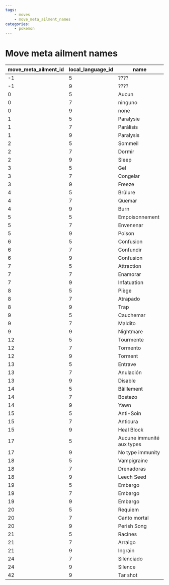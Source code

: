 ```yaml
---
tags:
    - moves
    - move_meta_ailment_names
categories:
    - pokemon
---
```


# Move meta ailment names

| move_meta_ailment_id | local_language_id |           name            |
|----------------------|-------------------|---------------------------|
| -1                   | 5                 | ????                      |
| -1                   | 9                 | ????                      |
| 0                    | 5                 | Aucun                     |
| 0                    | 7                 | ninguno                   |
| 0                    | 9                 | none                      |
| 1                    | 5                 | Paralysie                 |
| 1                    | 7                 | Parálisis                 |
| 1                    | 9                 | Paralysis                 |
| 2                    | 5                 | Sommeil                   |
| 2                    | 7                 | Dormir                    |
| 2                    | 9                 | Sleep                     |
| 3                    | 5                 | Gel                       |
| 3                    | 7                 | Congelar                  |
| 3                    | 9                 | Freeze                    |
| 4                    | 5                 | Brûlure                   |
| 4                    | 7                 | Quemar                    |
| 4                    | 9                 | Burn                      |
| 5                    | 5                 | Empoisonnement            |
| 5                    | 7                 | Envenenar                 |
| 5                    | 9                 | Poison                    |
| 6                    | 5                 | Confusion                 |
| 6                    | 7                 | Confundir                 |
| 6                    | 9                 | Confusion                 |
| 7                    | 5                 | Attraction                |
| 7                    | 7                 | Enamorar                  |
| 7                    | 9                 | Infatuation               |
| 8                    | 5                 | Piège                     |
| 8                    | 7                 | Atrapado                  |
| 8                    | 9                 | Trap                      |
| 9                    | 5                 | Cauchemar                 |
| 9                    | 7                 | Maldito                   |
| 9                    | 9                 | Nightmare                 |
| 12                   | 5                 | Tourmente                 |
| 12                   | 7                 | Tormento                  |
| 12                   | 9                 | Torment                   |
| 13                   | 5                 | Entrave                   |
| 13                   | 7                 | Anulación                 |
| 13                   | 9                 | Disable                   |
| 14                   | 5                 | Bâillement                |
| 14                   | 7                 | Bostezo                   |
| 14                   | 9                 | Yawn                      |
| 15                   | 5                 | Anti-Soin                 |
| 15                   | 7                 | Anticura                  |
| 15                   | 9                 | Heal Block                |
| 17                   | 5                 | Aucune immunité aux types |
| 17                   | 9                 | No type immunity          |
| 18                   | 5                 | Vampigraine               |
| 18                   | 7                 | Drenadoras                |
| 18                   | 9                 | Leech Seed                |
| 19                   | 5                 | Embargo                   |
| 19                   | 7                 | Embargo                   |
| 19                   | 9                 | Embargo                   |
| 20                   | 5                 | Requiem                   |
| 20                   | 7                 | Canto mortal              |
| 20                   | 9                 | Perish Song               |
| 21                   | 5                 | Racines                   |
| 21                   | 7                 | Arraigo                   |
| 21                   | 9                 | Ingrain                   |
| 24                   | 7                 | Silenciado                |
| 24                   | 9                 | Silence                   |
| 42                   | 9                 | Tar shot                  |
